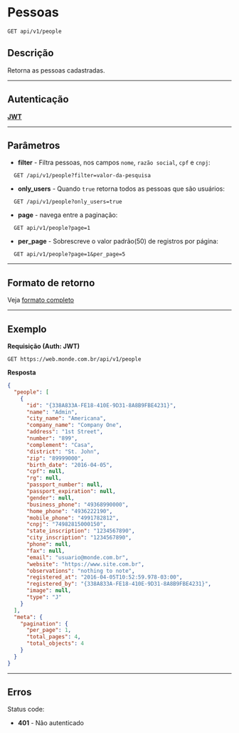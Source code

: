 # Pessoas

    GET api/v1/people

## Descrição
Retorna as pessoas cadastradas.

***

## Autenticação
**[JWT](../authentication/POST_auth_token.md)**

***

## Parâmetros

  - **filter** - Filtra pessoas, nos campos `nome`, `razão social`, `cpf` e `cnpj`:

  ```
    GET /api/v1/people?filter=valor-da-pesquisa
  ```

  - **only_users** -  Quando `true` retorna todos as pessoas que são usuários:

  ```
    GET /api/v1/people?only_users=true
  ```

  - **page** - navega entre a paginação:

  ```
    GET api/v1/people?page=1
  ```

  - **per_page** - Sobrescreve o valor padrão(50) de registros por página:

  ```
    GET api/v1/people?page=1&per_page=5
  ```

***

## Formato de retorno

  Veja [formato completo](../full_format.md#pessoas)

***

## Exemplo
  **Requisição (Auth: JWT)**

    GET https://web.monde.com.br/api/v1/people

  **Resposta**
``` json
{
  "people": [
    {
      "id": "{338A833A-FE18-410E-9D31-8A8B9FBE4231}",
      "name": "Admin",
      "city_name": "Americana",
      "company_name": "Company One",
      "address": "1st Street",
      "number": "899",
      "complement": "Casa",
      "district": "St. John",
      "zip": "89999000",
      "birth_date": "2016-04-05",
      "cpf": null,
      "rg": null,
      "passport_number": null,
      "passport_expiration": null,
      "gender": null,
      "business_phone": "49368990000",
      "home_phone": "4936222190",
      "mobile_phone": "4991782812",
      "cnpj": "74982815000150",
      "state_inscription": "1234567890",
      "city_inscription": "1234567890",
      "phone": null,
      "fax": null,
      "email": "usuario@monde.com.br",
      "website": "https://www.site.com.br",
      "observations": "nothing to note",
      "registered_at": "2016-04-05T10:52:59.978-03:00",
      "registered_by": "{338A833A-FE18-410E-9D31-8A8B9FBE4231}",
      "image": null,
      "type": "J"
    }
  ],
  "meta": {
    "pagination": {
      "per_page": 1,
      "total_pages": 4,
      "total_objects": 4
    }
  }
}
```

***

## Erros
  Status code:
  - **401** - Não autenticado
